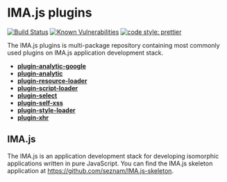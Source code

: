 # IMA.js plugins

[![Build Status](https://travis-ci.org/seznam/IMA.js-plugins.svg?branch=master)](https://travis-ci.org/seznam/IMA.js-plugins)
[![Known Vulnerabilities](https://snyk.io/test/github/seznam/IMA.js-plugins/badge.svg)](https://snyk.io/test/github/seznam/IMA.js-plugins)
[![code style: prettier](https://img.shields.io/badge/code_style-prettier-ff69b4.svg?style=flat-square)](https://github.com/prettier/prettier)

The IMA.js plugins is multi-package repository containing most commonly used plugins on IMA.js application development stack.

- [**plugin-analytic-google**](packages/plugin-analytic-google/README.md)
- [**plugin-analytic**](packages/plugin-analytic/README.md)
- [**plugin-resource-loader**](packages/plugin-resource-loader/README.md)
- [**plugin-script-loader**](packages/plugin-script-loader/README.md)
- [**plugin-select**](packages/plugin-select/README.md)
- [**plugin-self-xss**](packages/plugin-self-xss/README.md)
- [**plugin-style-loader**](packages/plugin-style-loader/README.md)
- [**plugin-xhr**](packages/plugin-xhr/README.md)

## IMA.js
The IMA.js is an application development stack for developing isomorphic applications written in pure JavaScript. You can find the IMA.js skeleton application at https://github.com/seznam/IMA.js-skeleton.
